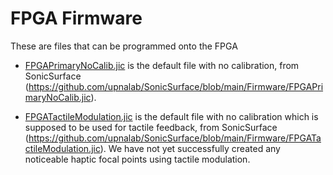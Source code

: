 # FPGA Firmware
These are files that can be programmed onto the FPGA

- [FPGAPrimaryNoCalib.jic](FPGAPrimaryNoCalib.jic) is the default file with no calibration, from SonicSurface (<https://github.com/upnalab/SonicSurface/blob/main/Firmware/FPGAPrimaryNoCalib.jic>).

- [FPGATactileModulation.jic](FPGATactileModulation.jic) is the default file with no calibration which is supposed to be used for tactile feedback, from SonicSurface (<https://github.com/upnalab/SonicSurface/blob/main/Firmware/FPGATactileModulation.jic>). We have not yet successfully created any noticeable haptic focal points using tactile modulation.
